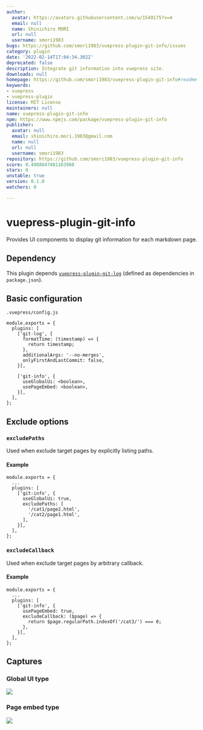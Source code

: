 ```yaml
---
author:
  avatar: https://avatars.githubusercontent.com/u/1549175?v=4
  email: null
  name: Shinichiro MORI
  url: null
  username: smori1983
bugs: https://github.com/smori1983/vuepress-plugin-git-info/issues
category: plugin
date: '2022-02-14T17:04:34.302Z'
deprecated: false
description: Integrate git information into vuepress site.
downloads: null
homepage: https://github.com/smori1983/vuepress-plugin-git-info#readme
keywords:
- vuepress
- vuepress-plugin
license: MIT License
maintainers: null
name: vuepress-plugin-git-info
npm: https://www.npmjs.com/package/vuepress-plugin-git-info
publisher:
  avatar: null
  email: shinichiro.mori.1983@gmail.com
  name: null
  url: null
  username: smori1983
repository: https://github.com/smori1983/vuepress-plugin-git-info
score: 0.4988847481163968
stars: 0
unstable: true
version: 0.1.0
watchers: 0

---
```


# vuepress-plugin-git-info

Provides UI components to display git information for each markdown page.


## Dependency

This plugin depends [`vuepress-plugin-git-log`](https://www.npmjs.com/package/vuepress-plugin-git-log) (defined as dependencies in `package.json`).


## Basic configuration

`.vuepress/config.js`

```
module.exports = {
  plugins: [
    ['git-log', {
      formatTime: (timestamp) => {
        return timestamp;
      },
      additionalArgs: '--no-merges',
      onlyFirstAndLastCommit: false,
    }],

    ['git-info', {
      useGlobalUi: <boolean>,
      usePageEmbed: <boolean>,
    }],
  ],
};
```


## Exclude options

### `excludePaths`

Used when exclude target pages by explicitly listing paths.

#### Example

```
module.exports = {
  ...
  plugins: [
    ['git-info', {
      useGlobalUi: true,
      excludePaths: [
        '/cat1/page2.html',
        '/cat2/page1.html',
      ],
    }],
  ],
};
```

### `excludeCallback`

Used when exclude target pages by arbitrary callback.

#### Example

```
module.exports = {
  ...
  plugins: [
    ['git-info', {
      usePageEmbed: true,
      excludeCallback: ($page) => {
        return $page.regularPath.indexOf('/cat3/') === 0;
      },
    }],
  ],
};
```


## Captures

### Global UI type

![](https://cdn.jsdelivr.net/gh/smori1983/vuepress-plugin-git-info@master/doc/capture.global_ui.png)

### Page embed type

![](https://cdn.jsdelivr.net/gh/smori1983/vuepress-plugin-git-info@master/doc/capture.page_embed.png)

